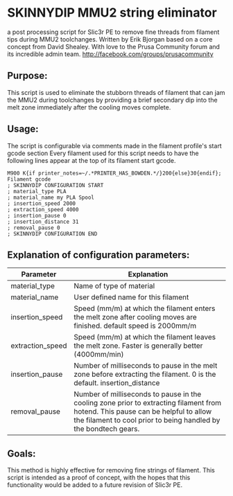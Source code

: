 # SKINNYDIP MMU2 string eliminator
a post processing script for Slic3r PE to remove fine threads from filament tips during MMU2 toolchanges.
Written by Erik Bjorgan based on a core concept from David Shealey.
With love to the Prusa Community forum and its incredible admin team.
http://facebook.com/groups/prusacommunity

## Purpose:
This script is used to eliminate the stubborn threads of filament that
can jam the MMU2 during toolchanges  by providing a brief secondary dip
into the melt zone immediately after the cooling moves complete.   

## Usage:
The script is configurable via comments made in the filament profile's start gcode section 
Every filament used for this script needs to have the following lines appear at the top of its filament start gcode.

```
M900 K{if printer_notes=~/.*PRINTER_HAS_BOWDEN.*/}200{else}30{endif}; Filament gcode
; SKINNYDIP CONFIGURATION START
; material_type PLA
; material_name my PLA Spool
; insertion_speed 2000 
; extraction_speed 4000
; insertion_pause 0 
; insertion_distance 31 
; removal_pause 0
; SKINNYDIP CONFIGURATION END
```

## Explanation of configuration parameters:
| Parameter          | Explanation                                              |
|--------------------|----------------------------------------------------------|
material_type     | Name of type of material 
material_name     | User defined name for this filament
insertion_speed   | Speed (mm/m) at which the filament enters the melt zone after cooling moves are finished. default        speed is 2000mm/m 
extraction_speed  | Speed (mm/m) at which the filament leaves the melt zone.  Faster is generally better (4000mm/min)           
insertion_pause   | Number of milliseconds to pause in the melt zone before extracting the filament.  0 is the default.              insertion_distance| Distance in mm for filament to be inserted into the melt zone.  This is hardware specific, and shouldn't change very much from one material to the next.  31mm is the default setting (tested on BMG extruder).  If blobs appear on the wipe tower, this setting is probably too high.                                                    |
removal_pause     | Number of milliseconds to pause in the cooling zone prior to extracting filament from hotend.  This pause can be helpful to allow the filament to cool prior to being handled by the bondtech gears.                           |
                  
## Goals:
This method is highly effective for removing fine strings of filament.
This script is intended as a proof of concept, with the hopes that this
functionality would be added to a future revision of Slic3r PE.


